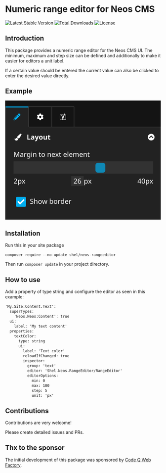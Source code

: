 # Numeric range editor for Neos CMS    

[![Latest Stable Version](https://poser.pugx.org/shel/neos-rangeeditor/v/stable)](https://packagist.org/packages/shel/neos-rangeeditor)
[![Total Downloads](https://poser.pugx.org/shel/neos-rangeeditor/downloads)](https://packagist.org/packages/shel/neos-rangeeditor)
[![License](https://poser.pugx.org/shel/neos-rangeeditor/license)](https://packagist.org/packages/shel/neos-rangeeditor)

## Introduction

This package provides a numeric range editor for the Neos CMS UI.
The minimum, maximum and step size can be defined and additionally to make it easier for editors a unit label.

If a certain value should be entered the current value can also be clicked to enter the desired value directly.

## Example           

![Range editor in Neos CMS sidebar](Documentation/RangeEditorExample.png)  

## Installation

Run this in your site package

    composer require --no-update shel/neos-rangeeditor
    
Then run `composer update` in your project directory.

## How to use

Add a property of type string and configure the editor as seen in this example:

    'My.Site:Content.Text':
      superTypes:
        'Neos.Neos:Content': true
      ui:
        label: 'My text content'
      properties:    
        textColor:
          type: string
          ui:
            label: 'Text color'
            reloadIfChanged: true
            inspector:
              group: 'text'
              editor: 'Shel.Neos.RangeEditor/RangeEditor'
              editorOptions: 
                min: 0
                max: 100
                step: 5
                unit: 'px' 

## Contributions

Contributions are very welcome! 

Please create detailed issues and PRs.
                                               
## Thx to the sponsor

The initial development of this package was sponsored by [Code Q Web Factory](https://codeq.at/).

